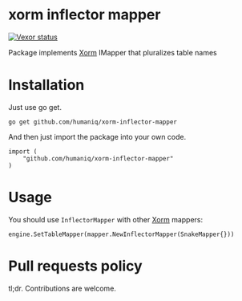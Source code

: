 xorm inflector mapper
=====================
[![Vexor status](https://ci.vexor.io/projects/b4ca5d2b-6477-4056-9ef6-9056b68e3b65/status.svg)](https://ci.vexor.io/ui/projects/b4ca5d2b-6477-4056-9ef6-9056b68e3b65/builds)

Package implements [Xorm](https://github.com/go-xorm/xorm) IMapper that pluralizes table names

Installation
============

Just use go get.

```golang
go get github.com/humaniq/xorm-inflector-mapper
```

And then just import the package into your own code.

```golang
import (
    "github.com/humaniq/xorm-inflector-mapper"
)
```

Usage
=====

You should use `InflectorMapper` with other [Xorm](https://github.com/go-xorm/xorm) mappers:

```golang
engine.SetTableMapper(mapper.NewInflectorMapper(SnakeMapper{}))
```

Pull requests policy
====================

tl;dr. Contributions are welcome.
